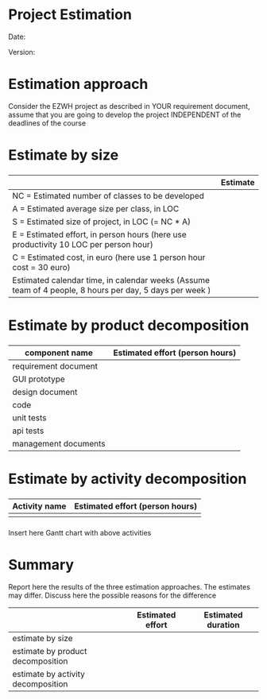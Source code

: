 # Project Estimation

Date:

Version:

# Estimation approach

Consider the EZWH project as described in YOUR requirement document, assume that you are going to develop the project INDEPENDENT of the deadlines of the course

# Estimate by size

###

|                                                                                                         | Estimate |
| ------------------------------------------------------------------------------------------------------- | -------- |
| NC = Estimated number of classes to be developed                                                        |          |
| A = Estimated average size per class, in LOC                                                            |          |
| S = Estimated size of project, in LOC (= NC \* A)                                                       |          |
| E = Estimated effort, in person hours (here use productivity 10 LOC per person hour)                    |          |
| C = Estimated cost, in euro (here use 1 person hour cost = 30 euro)                                     |          |
| Estimated calendar time, in calendar weeks (Assume team of 4 people, 8 hours per day, 5 days per week ) |          |

# Estimate by product decomposition

###

| component name       | Estimated effort (person hours) |
| -------------------- | ------------------------------- |
| requirement document |                                 |
| GUI prototype        |                                 |
| design document      |                                 |
| code                 |                                 |
| unit tests           |                                 |
| api tests            |                                 |
| management documents |                                 |

# Estimate by activity decomposition

###

| Activity name | Estimated effort (person hours) |
| ------------- | ------------------------------- |
|               |                                 |

###

Insert here Gantt chart with above activities

# Summary

Report here the results of the three estimation approaches. The estimates may differ. Discuss here the possible reasons for the difference

|                                    | Estimated effort | Estimated duration |
| ---------------------------------- | ---------------- | ------------------ |
| estimate by size                   |                  |
| estimate by product decomposition  |                  |
| estimate by activity decomposition |                  |

